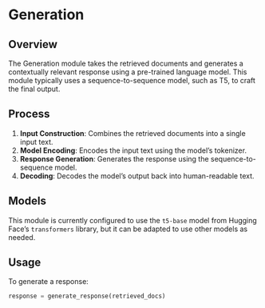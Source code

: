 # Generation

## Overview

The Generation module takes the retrieved documents and generates a contextually relevant response using a pre-trained language model. This module typically uses a sequence-to-sequence model, such as T5, to craft the final output.

## Process

1. **Input Construction**: Combines the retrieved documents into a single input text.
2. **Model Encoding**: Encodes the input text using the model’s tokenizer.
3. **Response Generation**: Generates the response using the sequence-to-sequence model.
4. **Decoding**: Decodes the model’s output back into human-readable text.

## Models

This module is currently configured to use the `t5-base` model from Hugging Face’s `transformers` library, but it can be adapted to use other models as needed.

## Usage

To generate a response:

```python
response = generate_response(retrieved_docs)
```
